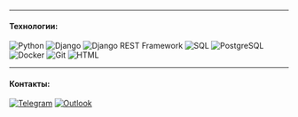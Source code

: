 
______________________________________________________________________
#### Технологии:
![Python](https://img.shields.io/badge/Python-3776AB?logo=python&style=for-the-badge&logoColor=FFD43B)
![Django](https://img.shields.io/badge/Django-green?logo=django&style=for-the-badge)
![Django REST Framework](https://img.shields.io/badge/Django_REST_Framework-green?logo=django&style=for-the-badge)
![SQL](https://img.shields.io/badge/SQL-orange?logo=sql&style=for-the-badge)
![PostgreSQL](https://img.shields.io/badge/PostgreSQL-grey?logo=postgresql&style=for-the-badge)
![Docker](https://img.shields.io/badge/Docker-2496ED?logo=docker&style=for-the-badge&logoColor=white)
![Git](https://img.shields.io/badge/Git-black?logo=git&style=for-the-badge)
![HTML](https://img.shields.io/badge/HTML-grey?logo=html5&style=for-the-badge)
______________________________________________________________________
#### Контакты:
[![Telegram](https://img.shields.io/badge/-Telegram-003f5c?style=for-the-badge&logo=telegram)](https://t.me/eva_bogd)
[![Outlook](https://img.shields.io/badge/-outlook-1e90ff?style=for-the-badge&logo=microsoftoutlook)](mailto:eva_bogd@outlook.com)
